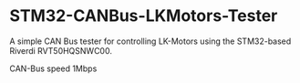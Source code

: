 # STM32-CANBus-LKMotors-Tester
A simple CAN Bus tester for controlling LK-Motors using the STM32-based Riverdi RVT50HQSNWC00.

CAN-Bus speed 1Mbps

